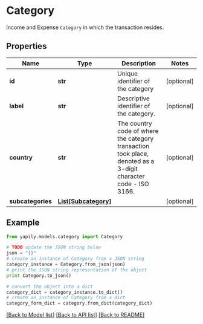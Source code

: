 # Category

Income and Expense `Category` in which the transaction resides.

## Properties
Name | Type | Description | Notes
------------ | ------------- | ------------- | -------------
**id** | **str** | Unique identifier of the category | [optional] 
**label** | **str** | Descriptive identifier of the category. | [optional] 
**country** | **str** | The country code of where the category transaction took place, denoted as a 3-digit character code - ISO 3166. | [optional] 
**subcategories** | [**List[Subcategory]**](Subcategory.md) |  | [optional] 

## Example

```python
from yapily.models.category import Category

# TODO update the JSON string below
json = "{}"
# create an instance of Category from a JSON string
category_instance = Category.from_json(json)
# print the JSON string representation of the object
print Category.to_json()

# convert the object into a dict
category_dict = category_instance.to_dict()
# create an instance of Category from a dict
category_form_dict = category.from_dict(category_dict)
```
[[Back to Model list]](../README.md#documentation-for-models) [[Back to API list]](../README.md#documentation-for-api-endpoints) [[Back to README]](../README.md)


